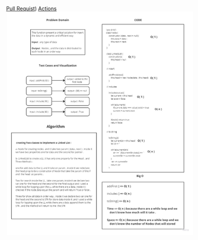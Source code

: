 [Pull Requist](https://github.com/ehabsalhi/data-structures-and-algorithms/pull/4))
[Actions](https://github.com/ehabsalhi/data-structures-and-algorithms/actions)
![Linked List](LL.jpg)
